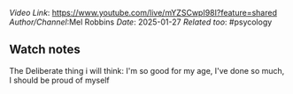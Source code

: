 *Video Link*: https://www.youtube.com/live/mYZSCwpI98I?feature=shared
*Author/Channel*:Mel Robbins
*Date*: 2025-01-27
*Related too*: #psycology 

## Watch notes
The Deliberate thing i will think: I'm so good for my age, I've done so much, I should be proud of myself